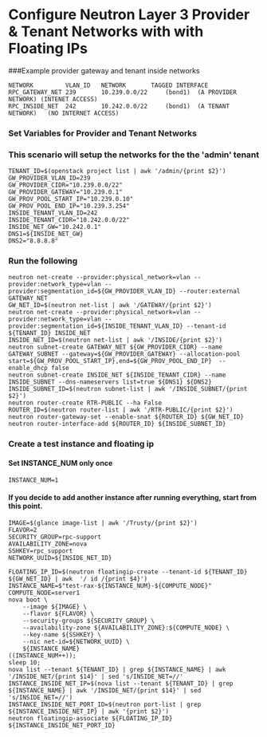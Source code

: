 # Configure Neutron Layer 3 Provider & Tenant Networks with with Floating IPs

###Example provider gateway and tenant inside networks
````
NETWORK         VLAN_ID   NETWORK       TAGGED INTERFACE
RPC_GATEWAY_NET 239       10.239.0.0/22     (bond1)  (A PROVIDER NETWORK) (INTENET ACCESS)
RPC_INSIDE_NET  242       10.242.0.0/22     (bond1)  (A TENANT NETWORK)   (NO INTERNET ACCESS)
````

### Set Variables for Provider and Tenant Networks
### This scenario will setup the networks for the the 'admin' tenant

````
TENANT_ID=$(openstack project list | awk '/admin/{print $2}')
GW_PROVIDER_VLAN_ID=239
GW_PROVIDER_CIDR="10.239.0.0/22"
GW_PROVIDER_GATEWAY="10.239.0.1"
GW_PROV_POOL_START_IP="10.239.0.10"
GW_PROV_POOL_END_IP="10.239.3.254"
INSIDE_TENANT_VLAN_ID=242
INSIDE_TENANT_CIDR="10.242.0.0/22"
INSIDE_NET_GW="10.242.0.1"
DNS1=${INSIDE_NET_GW}
DNS2="8.8.8.8"
````

### Run the following

````
neutron net-create --provider:physical_network=vlan --provider:network_type=vlan --provider:segmentation_id=${GW_PROVIDER_VLAN_ID} --router:external GATEWAY_NET
GW_NET_ID=$(neutron net-list | awk '/GATEWAY/{print $2}')
neutron net-create --provider:physical_network=vlan --provider:network_type=vlan --provider:segmentation_id=${INSIDE_TENANT_VLAN_ID} --tenant-id ${TENANT_ID} INSIDE_NET
INSIDE_NET_ID=$(neutron net-list | awk '/INSIDE/{print $2}')
neutron subnet-create GATEWAY_NET ${GW_PROVIDER_CIDR} --name GATEWAY_SUBNET --gateway=${GW_PROVIDER_GATEWAY} --allocation-pool start=${GW_PROV_POOL_START_IP},end=${GW_PROV_POOL_END_IP}  --enable_dhcp false
neutron subnet-create INSIDE_NET ${INSIDE_TENANT_CIDR} --name INSIDE_SUBNET --dns-nameservers list=true ${DNS1} ${DNS2}
INSIDE_SUBNET_ID=$(neutron subnet-list | awk '/INSIDE_SUBNET/{print $2}')
neutron router-create RTR-PUBLIC --ha False
ROUTER_ID=$(neutron router-list | awk '/RTR-PUBLIC/{print $2}')
neutron router-gateway-set --enable-snat ${ROUTER_ID} ${GW_NET_ID}
neutron router-interface-add ${ROUTER_ID} ${INSIDE_SUBNET_ID}
````

### Create a test instance and floating ip
#### Set INSTANCE_NUM only once
````
INSTANCE_NUM=1
````
#### If you decide to add another instance after running everything, start from this point.

````
IMAGE=$(glance image-list | awk '/Trusty/{print $2}')
FLAVOR=2
SECURITY_GROUP=rpc-support
AVAILABILITY_ZONE=nova
SSHKEY=rpc_support
NETWORK_UUID=${INSIDE_NET_ID}

FLOATING_IP_ID=$(neutron floatingip-create --tenant-id ${TENANT_ID} ${GW_NET_ID} | awk  '/ id /{print $4}')
INSTANCE_NAME=$"test-rax-${INSTANCE_NUM}-${COMPUTE_NODE}"
COMPUTE_NODE=server1
nova boot \
    --image ${IMAGE} \
    --flavor ${FLAVOR} \
    --security-groups ${SECURITY_GROUP} \
    --availability-zone ${AVAILABILITY_ZONE}:${COMPUTE_NODE} \
    --key-name ${SSHKEY} \
    --nic net-id=${NETWORK_UUID} \
    ${INSTANCE_NAME}
((INSTANCE_NUM++));
sleep 10;
nova list --tenant ${TENANT_ID} | grep ${INSTANCE_NAME} | awk '/INSIDE_NET/{print $14}' | sed 's/INSIDE_NET=//'
INSTANCE_INSIDE_NET_IP=$(nova list --tenant ${TENANT_ID} | grep ${INSTANCE_NAME} | awk '/INSIDE_NET/{print $14}' | sed 's/INSIDE_NET=//')
INSTANCE_INSIDE_NET_PORT_ID=$(neutron port-list | grep ${INSTANCE_INSIDE_NET_IP} | awk '{print $2}')
neutron floatingip-associate ${FLOATING_IP_ID} ${INSTANCE_INSIDE_NET_PORT_ID}

````


